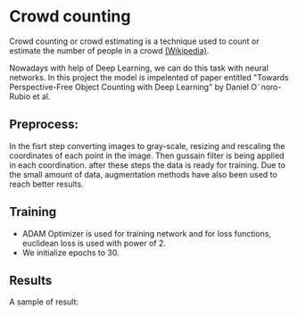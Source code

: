 # Crowd counting
Crowd counting or crowd estimating is a technique used to count or estimate the number of people in a crowd [(Wikipedia)](https://en.wikipedia.org/wiki/Crowd_counting).

Nowadays with help of Deep Learning, we can do this task with neural networks. In this project the model is impelented of paper entitled "Towards Perspective-Free Object Counting with Deep Learning" by Daniel O˜noro-Rubio et al.


## Preprocess:
In the fisrt step converting images to gray-scale, resizing and rescaling the coordinates of each point in the image.
Then gussain filter  is being applied in each coordination.
after these steps the data is ready for training.
Due to the small amount of data, augmentation methods have also been used to reach better results.

## Training
- ADAM Optimizer is used for training network and for loss functions, euclidean loss is used with power of 2.
- We initialize epochs to 30.

## Results
A sample of result:


